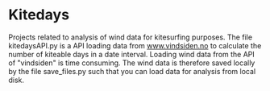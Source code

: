 # Kitedays
Projects related to analysis of wind data for kitesurfing purposes. The file kitedaysAPI.py is a API loading data from www.vindsiden.no to calculate the number of kiteable days in a date interval. Loading wind data from the API of "vindsiden" is time consuming. The wind data is therefore saved locally by the file save_files.py such that you can load data for analysis from local disk.
